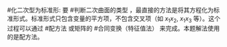 #化二次型为标准形: 要 #判断二次曲面的类型 ，最直接的方法是将其方程化为标准形式。标准形式只包含变量的平方项，不包含交叉项（如 $x_1x_2$, $x_1x_3$ 等）。这个过程可以通过 #配方法 或矩阵的 #合同变换（特征值法） 来完成。本题解法使用的是配方法。